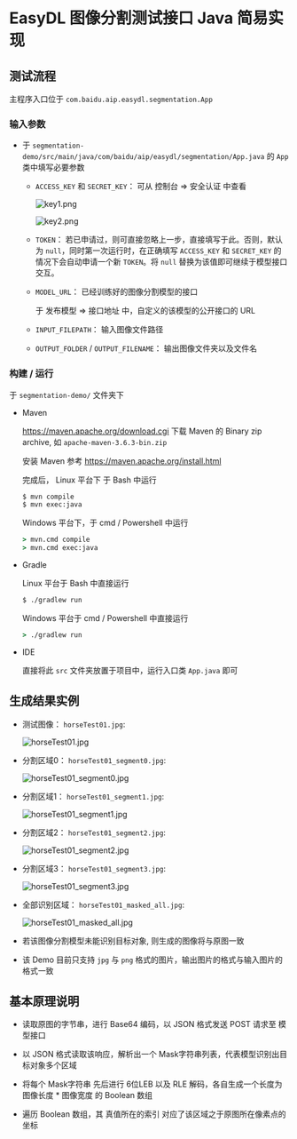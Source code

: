 # EasyDL 图像分割测试接口 Java 简易实现

## 测试流程

主程序入口位于 `com.baidu.aip.easydl.segmentation.App`

### 输入参数

* 于 `segmentation-demo/src/main/java/com/baidu/aip/easydl/segmentation/App.java` 的 `App` 类中填写必要参数

  * `ACCESS_KEY` 和 `SECRET_KEY`： 可从 控制台 => 安全认证 中查看

    ![key1.png](./screenshot/key1.png)

    ![key2.png](./screenshot/key2.png)

  * `TOKEN`： 若已申请过，则可直接忽略上一步，直接填写于此。否则，默认为 `null`，同时第一次运行时，在正确填写 `ACCESS_KEY` 和 `SECRET_KEY` 的情况下会自动申请一个新 `TOKEN`。将 `null` 替换为该值即可继续于模型接口交互。

  * `MODEL_URL`： 已经训练好的图像分割模型的接口

    于 发布模型 => 接口地址 中，自定义的该模型的公开接口的 URL

  * `INPUT_FILEPATH`： 输入图像文件路径

  * `OUTPUT_FOLDER` / `OUTPUT_FILENAME`： 输出图像文件夹以及文件名

### 构建 / 运行

于 `segmentation-demo/` 文件夹下

* Maven

    https://maven.apache.org/download.cgi 下载 Maven 的 Binary zip archive, 如 `apache-maven-3.6.3-bin.zip` 

    安装 Maven 参考 https://maven.apache.org/install.html

    完成后， Linux 平台下 于 Bash 中运行 

    ```bash
    $ mvn compile
    $ mvn exec:java
    ```

    Windows 平台下，于 cmd / Powershell 中运行

    ```cmd
    > mvn.cmd compile
    > mvn.cmd exec:java
    ```

* Gradle

    Linux 平台于 Bash 中直接运行 

    ```Bash
    $ ./gradlew run
    ```

    Windows 平台于 cmd / Powershell 中直接运行

    ```cmd
    > ./gradlew run
    ```

* IDE

    直接将此 `src` 文件夹放置于项目中，运行入口类 `App.java` 即可

## 生成结果实例

* 测试图像： `horseTest01.jpg`:

    ![horseTest01.jpg](./testcase/horseTest01.jpg)

* 分割区域0： `horseTest01_segment0.jpg`:

    ![horseTest01_segment0.jpg](./testcase/horseTest01_result/horseTest01_segment0.jpg)

* 分割区域1： `horseTest01_segment1.jpg`:

    ![horseTest01_segment1.jpg](./testcase/horseTest01_result/horseTest01_segment1.jpg)

* 分割区域2： `horseTest01_segment2.jpg`:

    ![horseTest01_segment2.jpg](./testcase/horseTest01_result/horseTest01_segment2.jpg)

* 分割区域3： `horseTest01_segment3.jpg`:

    ![horseTest01_segment3.jpg](./testcase/horseTest01_result/horseTest01_segment3.jpg)

* 全部识别区域： `horseTest01_masked_all.jpg`:

    ![horseTest01_masked_all.jpg](./testcase/horseTest01_result/horseTest01_segment_all.jpg)

* 若该图像分割模型未能识别目标对象, 则生成的图像将与原图一致

* 该 Demo 目前只支持 `jpg` 与 `png` 格式的图片，输出图片的格式与输入图片的格式一致

## 基本原理说明

* 读取原图的字节串，进行 Base64 编码，以 JSON 格式发送 POST 请求至 模型接口

* 以 JSON 格式读取该响应，解析出一个 Mask字符串列表，代表模型识别出目标对象多个区域

* 将每个 Mask字符串 先后进行 6位LEB 以及 RLE 解码，各自生成一个长度为 图像长度 * 图像宽度 的 Boolean 数组

* 遍历 Boolean 数组，其 真值所在的索引 对应了该区域之于原图所在像素点的坐标
